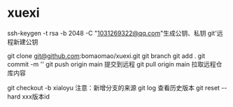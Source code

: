 # xuexi
ssh-keygen -t rsa -b 2048 -C "1031269322@qq.com"生成公钥、私钥
git'远程新建公钥

git clone git@github.com:bomaomao/xuexi.git
git branch 
git add .
git commit -m ''
git push origin main 提交到远程
git pull origin main 拉取远程仓库内容

git checkout -b xialoyu 注意：新增分支的来源
git log 查看历史版本
git reset --hard xxx版本id